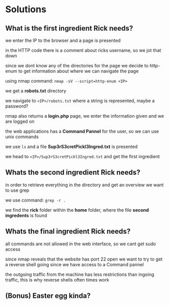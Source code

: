 # Solutions

## What is the first ingredient Rick needs?

we enter the IP to the browser and a page is presented

in the HTTP code there is a comment about ricks username, so we jot that down 

since we dont know any of the directories for the page we decide to http-enum to get information about where we can navigate the page

using nmap command: `nmap -sV --script=http-enum <IP>`

we get a **robots.txt** directory

we navigate to `<IP>/robots.txt` where a string is represented, maybe a password?

nmap also returns a **login.php** page, we enter the information given and we are logged on

the web applications has a **Command Pannel** for the user, so we can use unix commands

we use `ls` and a file **Sup3rS3cretPickl3Ingred.txt** is presented

we head to `<IP>/Sup3rS3cretPickl3Ingred.txt` and get the first ingredient


## Whats the second ingredient Rick needs?

in order to retrieve everything in the directory and get an overview we want to use grep

we use command: `grep -r .` 

we find the **rick** folder within the **home** folder, where the file **second ingredents** is found

## Whats the final ingredient Rick needs?

all commands are not allowed in the web interface, so we cant get sudo access

since nmap reveals that the website has port 22 open we want to try to get a reverse shell going since we have access to a Command pannel

the outgoing traffic from the machine has less restrictions than ingoing traffic, this is why reverse shells often times work



## (Bonus) Easter egg kinda?
